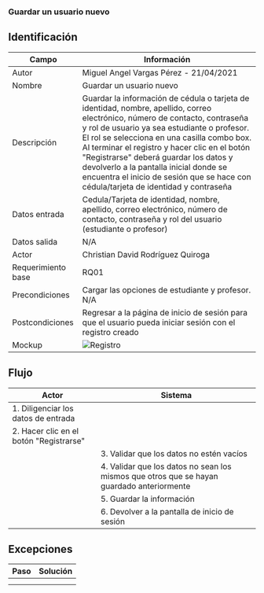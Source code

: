 ### Guardar un usuario nuevo 
## Identificación 

| Campo | Información |
|-------|-------|
| Autor | Miguel Angel Vargas Pérez - 21/04/2021 |
| Nombre | Guardar un usuario nuevo |
| Descripción | Guardar la información de cédula o tarjeta de identidad, nombre, apellido, correo electrónico, número de contacto, contraseña y rol de usuario ya sea estudiante o profesor. El rol se selecciona en una casilla combo box. Al terminar el registro y hacer clic en el botón "Registrarse" deberá guardar los datos y devolverlo a la pantalla inicial donde se encuentra el inicio de sesión que se hace con cédula/tarjeta de identidad y contraseña |
| Datos entrada | Cedula/Tarjeta de identidad, nombre, apellido, correo electrónico, número de contacto, contraseña y rol del usuario (estudiante o profesor) |
| Datos salida | N/A |
| Actor | Christian David Rodríguez Quiroga |
| Requerimiento base | RQ01 |
| Precondiciones | Cargar las opciones de estudiante y profesor. N/A |
| Postcondiciones | Regresar a la página de inicio de sesión para que el usuario pueda iniciar sesión con el registro creado |
| Mockup | ![Registro](https://user-images.githubusercontent.com/79241017/115654977-e1921080-a2f7-11eb-97a2-4b55e7e072fa.png) |

## Flujo
| Actor | Sistema |
|-------|-------|
|1. Diligenciar los datos de entrada | |
|2. Hacer clic en el botón "Registrarse" | |
| | 3. Validar que los datos no estén vacíos |
| | 4. Validar que los datos no sean los mismos que otros que se hayan guardado anteriormente |
| | 5. Guardar la información |
| | 6. Devolver a la pantalla de inicio de sesión |


## Excepciones
| Paso | Solución |
|-------|-------|
| | |
| | |
